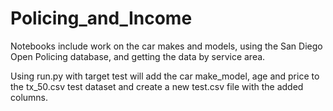 # Policing_and_Income
Notebooks include work on the car makes and models, using the San Diego Open Policing database, and getting the data by service area.

Using run.py with target test will add the car make_model, age and price to the tx_50.csv test dataset and create a new test.csv file with the added columns.

